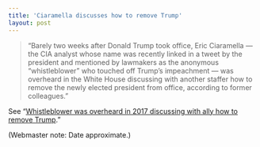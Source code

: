 ```yaml
---
title: 'Ciaramella discusses how to remove Trump'
layout: post
---
```


> “Barely two weeks after Donald Trump took office, Eric Ciaramella — the CIA analyst whose name was recently linked in a tweet by the president and mentioned by lawmakers as the anonymous “whistleblower” who touched off Trump’s impeachment — was overheard in the White House discussing with another staffer how to remove the newly elected president from office, according to former colleagues.”

See “[Whistleblower was overheard in 2017 discussing with ally how to remove Trump](/2020/01/22/whistleblower-was-overheard-in-2017-discussing-with-ally-how-to-remove-trump.html).”

(Webmaster note: Date approximate.)